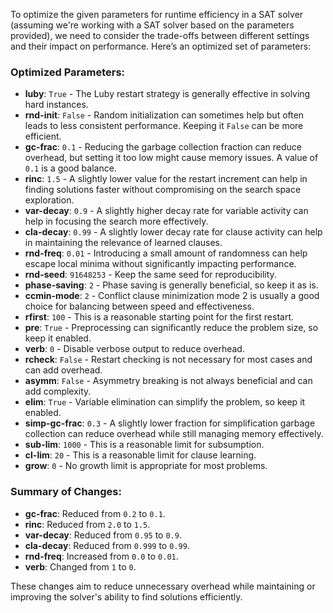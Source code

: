 To optimize the given parameters for runtime efficiency in a SAT solver (assuming we're working with a SAT solver based on the parameters provided), we need to consider the trade-offs between different settings and their impact on performance. Here’s an optimized set of parameters:

### Optimized Parameters:
- **luby**: `True` - The Luby restart strategy is generally effective in solving hard instances.
- **rnd-init**: `False` - Random initialization can sometimes help but often leads to less consistent performance. Keeping it `False` can be more efficient.
- **gc-frac**: `0.1` - Reducing the garbage collection fraction can reduce overhead, but setting it too low might cause memory issues. A value of `0.1` is a good balance.
- **rinc**: `1.5` - A slightly lower value for the restart increment can help in finding solutions faster without compromising on the search space exploration.
- **var-decay**: `0.9` - A slightly higher decay rate for variable activity can help in focusing the search more effectively.
- **cla-decay**: `0.99` - A slightly lower decay rate for clause activity can help in maintaining the relevance of learned clauses.
- **rnd-freq**: `0.01` - Introducing a small amount of randomness can help escape local minima without significantly impacting performance.
- **rnd-seed**: `91648253` - Keep the same seed for reproducibility.
- **phase-saving**: `2` - Phase saving is generally beneficial, so keep it as is.
- **ccmin-mode**: `2` - Conflict clause minimization mode 2 is usually a good choice for balancing between speed and effectiveness.
- **rfirst**: `100` - This is a reasonable starting point for the first restart.
- **pre**: `True` - Preprocessing can significantly reduce the problem size, so keep it enabled.
- **verb**: `0` - Disable verbose output to reduce overhead.
- **rcheck**: `False` - Restart checking is not necessary for most cases and can add overhead.
- **asymm**: `False` - Asymmetry breaking is not always beneficial and can add complexity.
- **elim**: `True` - Variable elimination can simplify the problem, so keep it enabled.
- **simp-gc-frac**: `0.3` - A slightly lower fraction for simplification garbage collection can reduce overhead while still managing memory effectively.
- **sub-lim**: `1000` - This is a reasonable limit for subsumption.
- **cl-lim**: `20` - This is a reasonable limit for clause learning.
- **grow**: `0` - No growth limit is appropriate for most problems.

### Summary of Changes:
- **gc-frac**: Reduced from `0.2` to `0.1`.
- **rinc**: Reduced from `2.0` to `1.5`.
- **var-decay**: Reduced from `0.95` to `0.9`.
- **cla-decay**: Reduced from `0.999` to `0.99`.
- **rnd-freq**: Increased from `0.0` to `0.01`.
- **verb**: Changed from `1` to `0`.

These changes aim to reduce unnecessary overhead while maintaining or improving the solver's ability to find solutions efficiently.